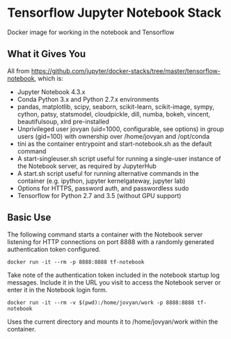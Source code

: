 # Tensorflow Jupyter Notebook Stack

Docker image for working in the notebook and Tensorflow

## What it Gives You

All from https://github.com/jupyter/docker-stacks/tree/master/tensorflow-notebook, which is:
* Jupyter Notebook 4.3.x
* Conda Python 3.x and Python 2.7.x environments
* pandas, matplotlib, scipy, seaborn, scikit-learn, scikit-image, sympy, cython, patsy, statsmodel, cloudpickle, dill, numba, bokeh, vincent, beautifulsoup, xlrd pre-installed
* Unprivileged user jovyan (uid=1000, configurable, see options) in group users (gid=100) with ownership over /home/jovyan and /opt/conda
* tini as the container entrypoint and start-notebook.sh as the default command
* A start-singleuser.sh script useful for running a single-user instance of the Notebook server, as required by JupyterHub
* A start.sh script useful for running alternative commands in the container (e.g. ipython, jupyter kernelgateway, jupyter lab)
* Options for HTTPS, password auth, and passwordless sudo
* Tensorflow for Python 2.7 and 3.5 (without GPU support)


## Basic Use

The following command starts a container with the Notebook server listening for HTTP connections on port 8888 with a randomly generated authentication token configured.

```
docker run -it --rm -p 8888:8888 tf-notebook
```

Take note of the authentication token included in the notebook startup log messages. Include it in the URL you visit to access the Notebook server or enter it in the Notebook login form.

```
docker run -it --rm -v $(pwd):/home/jovyan/work -p 8888:8888 tf-notebook
```

Uses the current directory and mounts it to /home/jovyan/work within the container.
